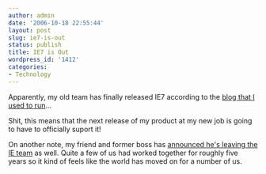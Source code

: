 ```yaml
---
author: admin
date: '2006-10-18 22:55:44'
layout: post
slug: ie7-is-out
status: publish
title: IE7 is Out
wordpress_id: '1412'
categories:
- Technology
---
```

Apparently, my old team has finally released IE7 according to the <a href="http://blogs.msdn.com/ie/archive/2006/10/18/internet-explorer-7-for-windows-xp-available-now.aspx">blog that I used to run</a>...

Shit, this means that the next release of my product at my new job is going to have to officially suport it!

On another note, my friend and former boss has <a href="http://www.scottstearns.com/archives/000820.html">announced he's leaving the IE team</a> as well. Quite a few of us had worked together for roughly five years so it kind of feels like the world has moved on for a number of us.
